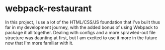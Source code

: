 # webpack-restaurant

In this project, I use a lot of the HTML/CSS/JS foundation that I've built thus far in my development journey, with the added bonus of using 
Webpack to package it all together. Dealing with configs and a more sprawled-out file structure was daunting at first, but
I am excited to use it more in the future now that I'm more familiar with it.
